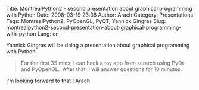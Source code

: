 Title: MontrealPython2 - second presentation about graphical programming with Python
Date: 2008-03-19 23:38
Author: Arach
Category: Presentations
Tags: MontrealPython2, PyOpenGL, PyQT, Yannick Gingras
Slug: montrealpython2-second-presentation-about-graphical-programming-with-python
Lang: en

Yannick Gingras will be doing a presentation about graphical programming
with Python.

> For the first 35 mins, I can hack a toy app from scratch using PyQt
> and PyOpenGL.  After that, I will answer questions for 10 minutes.

I'm looking forward to that ! Arach
